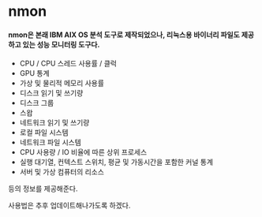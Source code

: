 # nmon

#### nmon은 본래 IBM AIX OS 분석 도구로 제작되었으나, 리눅스용 바이너리 파일도 제공하고 있는 성능 모니터링 도구다.

- CPU / CPU 스레드 사용률 / 클럭
- GPU 통계
- 가상 및 물리적 메모리 사용률
- 디스크 읽기 및 쓰기량
- 디스크 그룹
- 스왑
- 네트워크 읽기 및 쓰기량
- 로컬 파일 시스템
- 네트워크 파일 시스템
- CPU 사용량 / IO 비율에 따른 상위 프로세스
- 실행 대기열, 컨텍스트 스위치, 평균 및 가동시간을 포함한 커널 통계
- 서버 및 가상 컴퓨터의 리소스

등의 정보를 제공해준다.

사용법은 추후 업데이트해나가도록 하겠다.
